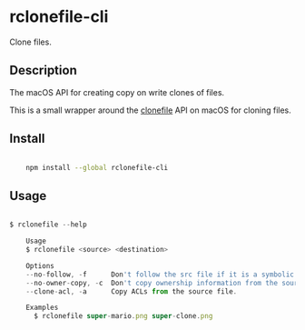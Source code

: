 # rclonefile-cli

Clone files.

## Description

The macOS API for creating copy on write clones of files.

This is a small wrapper around the
[clonefile](https://www.manpagez.com/man/2/clonefile/) API on macOS for cloning
files.


## Install

```sh

    npm install --global rclonefile-cli

```


## Usage 

```js

$ rclonefile --help

    Usage
    $ rclonefile <source> <destination>

    Options
    --no-follow, -f      Don't follow the src file if it is a symbolic link
    --no-owner-copy, -c  Don't copy ownership information from the source
    --clone-acl, -a      Copy ACLs from the source file.

    Examples
      $ rclonefile super-mario.png super-clone.png

```
